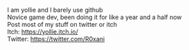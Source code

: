 I am yollie and I barely use github <br>
	Novice game dev, been doing it for like a year and a half now <br>
	Post most of my stuff on twitter or itch <br>
	Itch: https://yollie.itch.io/ <br>
	Twitter: https://twitter.com/R0xani
